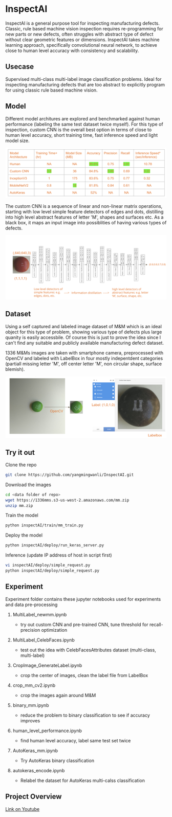 
# InspectAI
InspectAI is a general purpose tool for inspecting manufacturing defects. Classic, rule based machine vision inspection requires re-programming for new parts or new defects, often struggles with abstract type of defect without clear geometric features or dimensions. InspectAI takes machine learning approach, specifically convolutional neural network, to achieve close to human level accuracy with consistency and scalability.

## Usecase
Supervised multi-class multi-label image classification problems. Ideal for inspecting manufacturing defects that are too abstract to explicitly program for using classic rule based machine vision.

## Model
Different model architures are explored and benchmarked against human performance (labeling the same test dataset twice myself). For this type of inspection, custom CNN is the overall best option in terms of close to human level accuracy, short training time, fast inference speed and light model size.

![Alt text](analysis/models.png?raw=true "Title")

The custom CNN is a sequence of linear and non-linear matrix operations, starting with low level simple feature detectors of edges and dots, distilling into high level abstract features of letter 'M', shapes and surfaces etc. As a black box, it maps an input image into possiblities of having various types of defects.

![Alt text](analysis/customCNN.png?raw=true "Title")

## Dataset
Using a self captured and labeled image dataset of M&M which is an ideal object for this type of problem, showing various type of defects plus large quanity is easily accessbile. Of course this is just to prove the idea since I can't find any suitable and publicly available manufacturing defect dataset.

1336 M&Ms images are taken with smartphone camera, preprocessed with OpenCV and labeled with LabelBox in four mostly indepentdent categories (partiall missing letter 'M', off center letter 'M', non circular shape, surface blemish). 

![Alt text](examples/mm.png?raw=true "Title")

## Try it out

Clone the repo
```bash
git clone https://github.com/yangmingwanli/InspectAI.git
```
Download the images
```bash
cd <data folder of repo>
wget https://1336mms.s3-us-west-2.amazonaws.com/mm.zip
unzip mm.zip
```
Train the model
```bash
python inspectAI/train/mm_train.py
```
Deploy the model
```bash
python inspectAI/deploy/run_keras_server.py
```
Inference (update IP address of host in script first)
```bash
vi inspectAI/deploy/simple_request.py
python inspectAI/deploy/simple_request.py
```
## Experiment
Experiment folder contains these jupyter notebooks used for experiments and data pre-processing

1. MultiLabel_newmm.ipynb
    - try out custom CNN and pre-trained CNN, tune threshold for recall-precision optimization
    
2. MultiLabel_CelebFaces.ipynb 
    - test out the idea with CelebFacesAttributes dataset (multi-class, multi-label)
    
3. CropImage_GenerateLabel.ipynb
    - crop the center of images, clean the label file from LabelBox

4. crop_mm_cv2.ipynb
    - crop the images again around M&M

5. binary_mm.ipynb 
    - reduce the problem to binary classification to see if accuracy improves

6. human_level_performance.ipynb 
    - find human level accuracy, label same test set twice

7. AutoKeras_mm.ipynb 
    - Try AutoKeras binary classification

8. autokeras_encode.ipynb 
    - Relabel the dataset for AutoKeras multi-calss classification

## Project Overview

[Link on Youtube](https://www.youtube.com/watch?v=QpYNQia9pW4)
